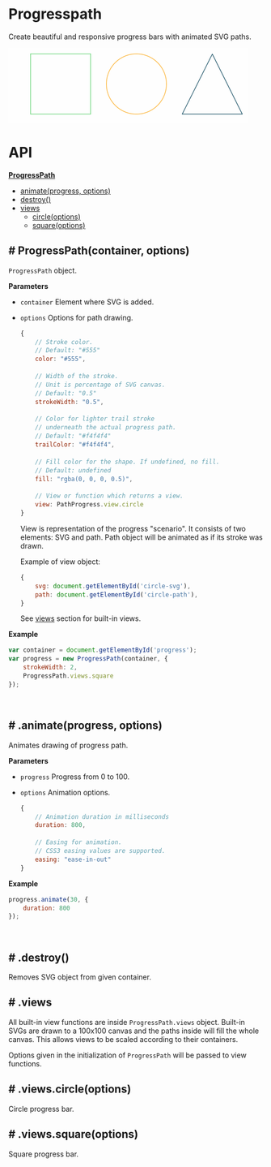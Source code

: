 # Progresspath

Create beautiful and responsive progress bars with animated SVG paths.

![Beautiful animation](demo/animation.gif)


# API

[**ProgressPath**](#-progresspathcontainer-options)

* [animate(progress, options)](#-animateprogress-options)
* [destroy()](#-destroy)
* [views](#-views)
    * [circle(options)](#-views-circleoptions)
    * [square(options)](#-views-squareoptions)


## # ProgressPath(container, options)

`ProgressPath` object.

**Parameters**

* `container` Element where SVG is added.

* `options` Options for path drawing.

    ```javascript
    {
        // Stroke color.
        // Default: "#555"
        color: "#555",

        // Width of the stroke.
        // Unit is percentage of SVG canvas.
        // Default: "0.5"
        strokeWidth: "0.5",

        // Color for lighter trail stroke
        // underneath the actual progress path.
        // Default: "#f4f4f4"
        trailColor: "#f4f4f4",

        // Fill color for the shape. If undefined, no fill.
        // Default: undefined
        fill: "rgba(0, 0, 0, 0.5)",

        // View or function which returns a view.
        view: PathProgress.view.circle
    }
    ```

    View is representation of the progress "scenario". It consists of two
    elements: SVG and path. Path object will be animated as if its stroke was drawn.

    Example of view object:

    ```javascript
    {
        svg: document.getElementById('circle-svg'),
        path: document.getElementById('circle-path'),
    }
    ```

    See [views](#-views) section for built-in views.


**Example**

```javascript
var container = document.getElementById('progress');
var progress = new ProgressPath(container, {
    strokeWidth: 2,
    ProgressPath.views.square
});
```

<br>

## # .animate(progress, options)

Animates drawing of progress path.

**Parameters**

* `progress` Progress from 0 to 100.
* `options` Animation options.

    ```javascript
    {
        // Animation duration in milliseconds
        duration: 800,

        // Easing for animation.
        // CSS3 easing values are supported.
        easing: "ease-in-out"
    }
    ```

**Example**

```javascript
progress.animate(30, {
    duration: 800
});
```

<br>

## # .destroy()

Removes SVG object from given container.


## # .views

All built-in view functions are inside `ProgressPath.views` object.
Built-in SVGs are drawn to a 100x100 canvas and the paths inside will fill
the whole canvas. This allows views to be scaled according to their containers.

Options given in the initialization of `ProgressPath` will be passed to view functions.

## # .views.circle(options)

Circle progress bar.

## # .views.square(options)

Square progress bar.
